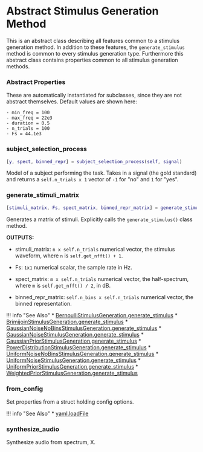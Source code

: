 # Abstract Stimulus Generation Method

This is an abstract class describing all features common to a stimulus generation method. In addition to these features, the `generate_stimulus` method is common to every stimulus generation type. Furthermore this abstract class contains properties common to all stimulus generation methods. 

### Abstract Properties

These are automatically instantiated for subclasses, since they are not abstract themselves. Default values are shown here:

```
- min_freq = 100
- max_freq = 22e3
- duration = 0.5
- n_trials = 100
- Fs = 44.1e3
```

### subject_selection_process

```matlab
[y, spect, binned_repr] = subject_selection_process(self, signal)
```

Model of a subject performing the task.
Takes in a signal (the gold standard)
and returns a `self.n_trials x 1` vector
of `-1` for "no"
and `1` for "yes".





### generate_stimuli_matrix

```matlab
[stimuli_matrix, Fs, spect_matrix, binned_repr_matrix] = generate_stimuli_matrix(self)
```

Generates a matrix of stimuli.
Explicitly calls the `generate_stimulus()`
class method.

**OUTPUTS:**

- stimuli_matrix: `n x self.n_trials` numerical vector,
the stimulus waveform,
where `n` is `self.get_nfft() + 1`.

- Fs: `1x1` numerical scalar,
the sample rate in Hz.

- spect_matrix: `m x self.n_trials` numerical vector,
the half-spectrum,
where `m` is `self.get_nfft() / 2`,
in dB.

- binned_repr_matrix: `self.n_bins x self.n_trials` numerical vector,
the binned representation.



!!! info "See Also"
    * [BernoulliStimulusGeneration.generate_stimulus](../BernoulliStimulusGeneration/#generate_stimulus)
    * [BrimijoinStimulusGeneration.generate_stimulus](../BrimijoinStimulusGeneration/#generate_stimulus)
    * [GaussianNoiseNoBinsStimulusGeneration.generate_stimulus](../GaussianNoiseNoBinsStimulusGeneration/#generate_stimulus)
    * [GaussianNoiseStimulusGeneration.generate_stimulus](../GaussianNoiseStimulusGeneration/#generate_stimulus)
    * [GaussianPriorStimulusGeneration.generate_stimulus](../GaussianPriorStimulusGeneration/#generate_stimulus)
    * [PowerDistributionStimulusGeneration.generate_stimulus](../PowerDistributionStimulusGeneration/#generate_stimulus)
    * [UniformNoiseNoBinsStimulusGeneration.generate_stimulus](../UniformNoiseNoBinsStimulusGeneration/#generate_stimulus)
    * [UniformNoiseStimulusGeneration.generate_stimulus](../UniformNoiseStimulusGeneration/#generate_stimulus)
    * [UniformPriorStimulusGeneration.generate_stimulus](../UniformPriorStimulusGeneration/#generate_stimulus)
    * [WeightedPriorStimulusGeneration.generate_stimulus](../WeightedPriorStimulusGeneration/#generate_stimulus)





### from_config

Set properties from a struct holding config options.



!!! info "See Also"
    * [yaml.loadFile](https://github.com/MartinKoch123/yaml/blob/master/%2Byaml/loadFile.m)





### synthesize_audio
Synthesize audio from spectrum, X.



